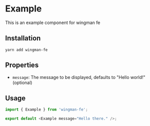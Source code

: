 # Example

This is an example component for wingman fe

## Installation

```shell
yarn add wingman-fe
```

## Properties

- `message`: The message to be displayed, defaults to "Hello world!" (optional)

## Usage

```javascript
import { Example } from 'wingman-fe';

export default <Example message="Hello there." />;
```
